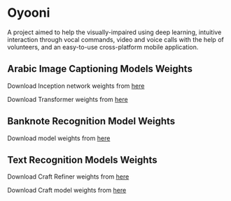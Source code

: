 # Oyooni
A project aimed to help the visually-impaired using deep learning, intuitive interaction through vocal commands, video and voice calls with the help of volunteers, and an easy-to-use cross-platform mobile application.

## Arabic Image Captioning Models Weights
Download Inception network weights from [here](https://drive.google.com/file/d/1fLFki-Y28tJF4VlrfxPXED9cmbHGf7-a/view?usp=sharing)

Download Transformer weights from [here](https://drive.google.com/file/d/1q45pCzccoaxRS2s_eNRjXyljnkh3hUMR/view?usp=sharing)

## Banknote Recognition Model Weights
Download model weights from [here](https://drive.google.com/file/d/1aLjZX-3RfoAWAdwjTzR1oi90h36ouqIj/view?usp=sharing)

## Text Recognition Models Weights
Download Craft Refiner weights from [here](https://drive.google.com/file/d/14SFokNzQndh0Eb1waWJvoCl0m9YU2Oy7/view?usp=sharing)

Download Craft model weights from [here](https://drive.google.com/file/d/1YRarAkfnATQUQAm-HfziZA_tEXIHOkJV/view?usp=sharing)
